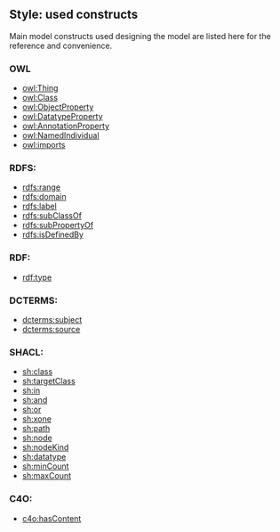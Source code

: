 
## Style: used constructs
Main model constructs used designing the model are listed here for the reference and convenience.

### OWL
- [owl:Thing](https://www.w3.org/TR/2004/REC-owl-semantics-20040210/syntax.html#owl_Thing_syntax)
- [owl:Class](https://www.w3.org/TR/2004/REC-owl-semantics-20040210/#owl_Class)
- [owl:ObjectProperty](https://www.w3.org/TR/2004/REC-owl-semantics-20040210/#owl_ObjectProperty)
- [owl:DatatypeProperty](https://www.w3.org/TR/2004/REC-owl-semantics-20040210/#owl_DatatypeProperty)
- [owl:AnnotationProperty](https://www.w3.org/TR/2004/REC-owl-semantics-20040210/#owl_AnnotationProperty) <!-- review this property usage -->  
- [owl:NamedIndividual](https://www.w3.org/TR/owl2-quick-reference/) <!-- URL to be specified -->
- [owl:imports](https://www.w3.org/TR/2004/REC-owl-semantics-20040210/#owl_imports)

### RDFS:
- [rdfs:range](https://www.w3.org/TR/rdf-schema/#ch_range)
- [rdfs:domain](https://www.w3.org/TR/rdf-schema/#ch_domain)
- [rdfs:label](https://www.w3.org/TR/rdf-schema/#ch_label)
- [rdfs:subClassOf](https://www.w3.org/TR/rdf-schema/#ch_subclassof)
- [rdfs:subPropertyOf](https://www.w3.org/TR/rdf-schema/#ch_subpropertyof)
- [rdfs:isDefinedBy](https://www.w3.org/TR/rdf-schema/#h_isdefinedby)

### RDF:
- [rdf:type](https://www.w3.org/TR/2004/REC-rdf-schema-20040210/#ch_type)

### DCTERMS:
- [dcterms:subject](http://dublincore.org/documents/dcmi-terms/#terms-subject)
- [dcterms:source](http://dublincore.org/documents/dcmi-terms/#terms-source)

### SHACL:
- [sh:class](https://www.w3.org/TR/shacl/#ClassConstraintComponent)
- [sh:targetClass](https://www.w3.org/TR/shacl/#targetClass)
- [sh:in](https://www.w3.org/TR/shacl/#InConstraintComponent)
- [sh:and](https://www.w3.org/TR/shacl/#AndConstraintComponent)
- [sh:or](https://www.w3.org/TR/shacl/#OrConstraintComponent)
- [sh:xone](https://www.w3.org/TR/shacl/#XoneConstraintComponent)
- [sh:path](n/a)
- [sh:node](https://www.w3.org/TR/shacl/#NodeConstraintComponent)
- [sh:nodeKind](https://www.w3.org/TR/shacl/#NodeKindConstraintComponent)
- [sh:datatype](https://www.w3.org/TR/shacl/#DatatypeConstraintComponent)
- [sh:minCount](https://www.w3.org/TR/shacl/#MinCountConstraintComponent)
- [sh:maxCount](https://www.w3.org/TR/shacl/#MaxCountConstraintComponent)

### C4O:
- [c4o:hasContent](http://purl.org/spar/c4o/hasContent)
